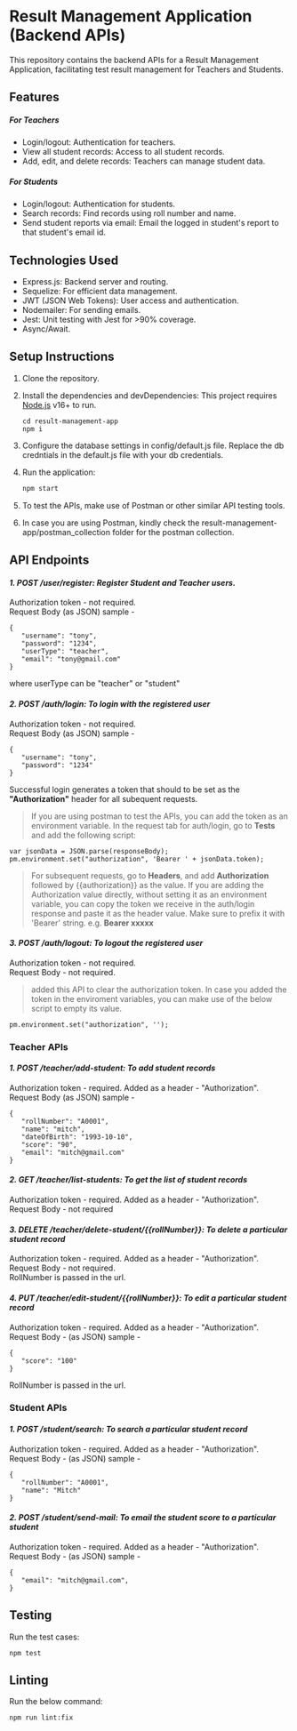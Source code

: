 # Result Management Application (Backend APIs)
This repository contains the backend APIs for a Result Management Application, facilitating test result management for Teachers and Students.

## Features
##### _For Teachers_
- Login/logout: Authentication for teachers.
- View all student records: Access to all student records.
- Add, edit, and delete records: Teachers can manage student data.
##### _For Students_
- Login/logout: Authentication for students.
- Search records: Find records using roll number and name.
- Send student reports via email: Email the logged in student's report to that student's email id.

## Technologies Used
- Express.js: Backend server and routing.
- Sequelize: For efficient data management.
- JWT (JSON Web Tokens): User access and authentication.
- Nodemailer: For sending emails.
- Jest: Unit testing with Jest for >90% coverage.
- Async/Await.

## Setup Instructions
1. Clone the repository.
2. Install the dependencies and devDependencies:
This project requires [Node.js](https://nodejs.org/) v16+ to run.

    ```
    cd result-management-app
    npm i
    ```
3. Configure the database settings in config/default.js file. Replace the db credntials in the default.js file with your db credentials.
4. Run the application:

    ```sh
    npm start
    ```
5. To test the APIs, make use of Postman or other similar API testing tools. 
6. In case you are using Postman, kindly check the result-management-app/postman_collection folder for the postman collection. 

## API Endpoints

#### _1. **POST /user/register**: Register Student and Teacher users._
Authorization token - not required. <br />
Request Body (as JSON) sample - 
 ```
{
    "username": "tony",
    "password": "1234",
    "userType": "teacher",
    "email": "tony@gmail.com"
}
 ```
where userType can be "teacher" or "student"

#### _2. **POST /auth/login**: To login with the registered user_
Authorization token - not required. <br />
Request Body (as JSON) sample - 
 ```
{
    "username": "tony",
    "password": "1234"
}
 ```
Successful login generates a token that should to be set as the **"Authorization"** header for all subequent requests. 
>If you are using postman to test the APIs, you can add the token as an environment variable. In the request tab for auth/login, go to **Tests** and add the following script:
```
var jsonData = JSON.parse(responseBody);
pm.environment.set("authorization", 'Bearer ' + jsonData.token);
```
>For subsequent requests, go to **Headers**, and add **Authorization** followed by {{authorization}} as the value. 
If you are adding the Authorization value directly, without setting it as an environment variable, you can copy the token we receive in the auth/login response and paste it as the header value. Make sure to prefix it with 'Bearer' string. e.g. **Bearer xxxxx**

#### _3. **POST /auth/logout**: To logout the registered user_
Authorization token - not required. <br />
Request Body - not required. 
> added this API to clear the authorization token. In case you added the token in the enviroment variables, you can make use of the below script to empty its value.
```
pm.environment.set("authorization", '');
```

### **Teacher APIs**

#### _1. **POST /teacher/add-student**: To add student records_ 
Authorization token - required. Added as a header - "Authorization". <br />
Request Body (as JSON) sample - 
 ```
{
    "rollNumber": "A0001",
    "name": "mitch",
    "dateOfBirth": "1993-10-10",
    "score": "90",
    "email": "mitch@gmail.com"
}
 ```

#### _2. **GET /teacher/list-students**: To get the list of student records_ 
Authorization token - required. Added as a header - "Authorization". <br />
Request Body - not required <br />

#### _3. **DELETE /teacher/delete-student/{{rollNumber}}**: To delete a particular student record_
Authorization token - required. Added as a header - "Authorization". <br />
Request Body - not required. <br />
RollNumber is passed in the url. <br />

#### _4. **PUT /teacher/edit-student/{{rollNumber}}**: To edit a particular student record_
Authorization token - required. Added as a header - "Authorization". <br />
Request Body - (as JSON) sample - 
 ```
{
    "score": "100"
}
 ```
 RollNumber is passed in the url. <br />
 
### **Student APIs**

#### _1. **POST /student/search**: To search a particular student record_
Authorization token - required. Added as a header - "Authorization". <br />
Request Body - (as JSON) sample - 
 ```
{
    "rollNumber": "A0001",
    "name": "Mitch"
}
 ```
#### _2. **POST /student/send-mail**: To email the student score to a particular student_
Authorization token - required. Added as a header - "Authorization". <br />
Request Body - (as JSON) sample - 
 ```
{
    "email": "mitch@gmail.com",
}
 ```
 
## Testing
 Run the test cases:
```
npm test
```

## Linting
 Run the below command:
```
npm run lint:fix
```
